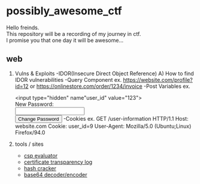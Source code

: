 # possibly_awesome_ctf

Hello freinds.  
This repository will be a recording of my journey in ctf.  
I promise you that one day it will be awesome...


## web
1. Vulns & Exploits
   -IDOR(Insecure Direct Object Reference)
     A) How to find IDOR vulnerabilities
       -Query Component ex. https://website.com/profile?id=12 or https://onlinestore.com/order/1234/invoice
       -Post Variables ex. <form method="POST" action="/update-password">
                            <input type="hidden" name"user_id" value="123">
                            <div>New Password:</div>
                            <div><input type="password" name="new_password"></div>
                            <div><input type="submit" value="Change Password">
                            </form>
       -Cookies ex. GET /user-information HTTP/1.1
                    Host: website.com
                    Cookie: user_id=9
                    User-Agent: Mozilla/5.0 (Ubuntu;Linux) Firefox/94.0

2. tools / sites  
   - [csp evaluator](https://csp-evaluator.withgoogle.com/)  
   - [certificate transparency log](https://crt.sh/) 
   - [hash cracker](https://crackstation.net/)
   - [base64 decoder/encoder](https://www.base64decode.org/)
 
